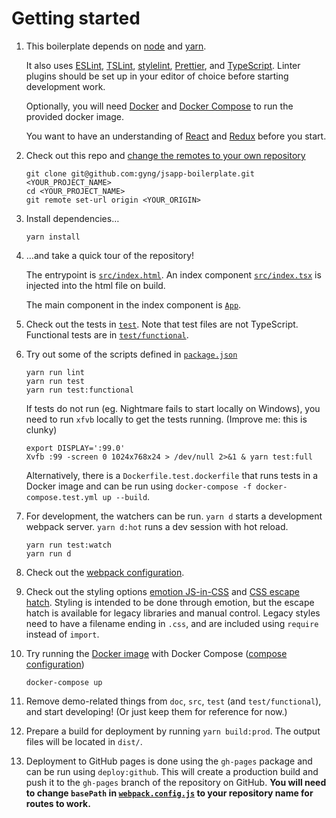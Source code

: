 # Getting started

1. This boilerplate depends on [node](https://nodejs.org/en/download/) and [yarn](https://yarnpkg.com/lang/en/docs/install/).

   It also uses [ESLint](http://eslint.org/), [TSLint](https://palantir.github.io/tslint/), [stylelint](https://stylelint.io/), [Prettier](https://prettier.io), and [TypeScript](https://www.typescriptlang.org/). Linter plugins should be set up in your editor of choice before starting development work.

   Optionally, you will need [Docker](https://docs.docker.com/engine/installation/) and [Docker Compose](https://docs.docker.com/compose/install/) to run the provided docker image.

   You want to have an understanding of [React](https://facebook.github.io/react/tutorial/tutorial.html#what-is-react) and [Redux](http://redux.js.org/#the-gist) before you start.

2. Check out this repo and [change the remotes to your own repository](https://help.github.com/articles/changing-a-remote-s-url/)
    ```
    git clone git@github.com:gyng/jsapp-boilerplate.git <YOUR_PROJECT_NAME>
    cd <YOUR_PROJECT_NAME>
    git remote set-url origin <YOUR_ORIGIN>
    ```

3. Install dependencies…
    ```
    yarn install
    ```

4. …and take a quick tour of the repository!

   The entrypoint is [`src/index.html`](/src/index.html). An index component [`src/index.tsx`](/src/index.tsx) is injected into the html file on build.

   The main component in the index component is [`App`](/src/components/App/index.tsx).

5. Check out the tests in [`test`](/test). Note that test files are not TypeScript. Functional tests are in [`test/functional`](/test/functional).

6. Try out some of the scripts defined in [`package.json`](/package.json)
    ```
    yarn run lint
    yarn run test
    yarn run test:functional
    ```

    If tests do not run (eg. Nightmare fails to start locally on Windows), you need to run `xfvb` locally to get the tests running. (Improve me: this is clunky)

    ```
    export DISPLAY=':99.0'
    Xvfb :99 -screen 0 1024x768x24 > /dev/null 2>&1 & yarn test:full
    ```

    Alternatively, there is a `Dockerfile.test.dockerfile` that runs tests in a Docker image and can be run using `docker-compose -f docker-compose.test.yml up --build`.

7. For development, the watchers can be run. `yarn d` starts a development webpack server. `yarn d:hot` runs a dev session with hot reload.
    ```
    yarn run test:watch
    yarn run d
    ```

8. Check out the [webpack configuration](/webpack.config.js).

9. Check out the styling options [emotion JS-in-CSS](/src/components/App/index.tsx) and [CSS escape hatch](/src/styles/root.css). Styling is intended to be done through emotion, but the escape hatch is available for   legacy libraries and manual control. Legacy styles need to have a filename ending in `.css`, and are included using `require` instead of `import`.

10. Try running the [Docker image](/Dockerfile) with Docker Compose ([compose configuration](/docker-compose.yml))
    ```
    docker-compose up
    ```

11. Remove demo-related things from `doc`, `src`, `test` (and `test/functional`), and start developing! (Or just keep them for reference for now.)

12. Prepare a build for deployment by running `yarn build:prod`. The output files will be located in `dist/`.

13. Deployment to GitHub pages is done using the `gh-pages` package and can be run using `deploy:github`. This will create a production build and push it to the `gh-pages` branch of the repository on GitHub. **You will need to change `basePath` in [`webpack.config.js`](/webpack.config.js) to your repository name for routes to work.**
